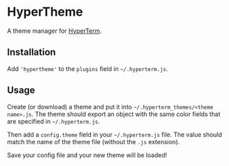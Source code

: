 # HyperTheme

A theme manager for [HyperTerm](https://hyperterm.org/).

## Installation

Add `'hypertheme'` to the `plugins` field in `~/.hyperterm.js`.

## Usage

Create (or download) a theme and put it into `~/.hyperterm_themes/<theme name>.js`. The theme should export an object with the same color fields that are specified in `~/.hyperterm.js`.

Then add a `config.theme` field in your `~/.hyperterm.js` file. The value should match the name of the theme file (without the `.js` extension).

Save your config file and your new theme will be loaded!
